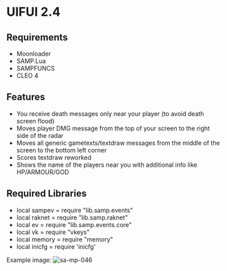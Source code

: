 # UIFUI 2.4
## Requirements
- Moonloader
- SAMP.Lua
- SAMPFUNCS
- CLEO 4

## Features
- You receive death messages only near your player (to avoid death screen flood)
- Moves player DMG message from the top of your screen to the right side of the radar
- Moves all generic gametexts/textdraw messages from the middle of the screen to the bottom left corner
- Scores textdraw reworked
- Shows the name of the players near you with additional info like HP/ARMOUR/GOD

## Required Libraries
- local sampev = require "lib.samp.events"
- local raknet = require "lib.samp.raknet"
- local ev     = require "lib.samp.events.core"
- local vk     = require "vkeys"
- local memory = require "memory"
- local inicfg = require 'inicfg'

Example image:
![sa-mp-046](https://user-images.githubusercontent.com/10908255/160299456-5324bd57-4875-44cf-9f75-1cfea48c1598.png)
